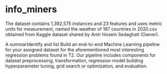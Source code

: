 # info_miners
The dataset contains 1,392,575 instances and 23 features and uses metric units for measurement, named the weather of 187 countries in 2020.csv obtained from Kaggle dataset shared by Amir Hosein Sedaghati (Owner).

A summarIdentify and list Build an end-to-end Machine Learning pipeline for your assigned dataset for the aforementioned most interesting regression problems found in T2. Our pipeline includes components for dataset preprocessing, transformation, regression model building hyperparameter tuning, grid search or optimization, and evaluation. 

